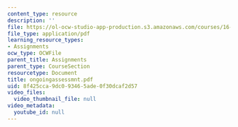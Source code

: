 ```yaml
---
content_type: resource
description: ''
file: https://ol-ocw-studio-app-production.s3.amazonaws.com/courses/16-423j-aerospace-biomedical-and-life-support-engineering-spring-2006/8f425cca9dc093465ade0f30dcaf2d57_ongoingassessmnt.pdf
file_type: application/pdf
learning_resource_types:
- Assignments
ocw_type: OCWFile
parent_title: Assignments
parent_type: CourseSection
resourcetype: Document
title: ongoingassessmnt.pdf
uid: 8f425cca-9dc0-9346-5ade-0f30dcaf2d57
video_files:
  video_thumbnail_file: null
video_metadata:
  youtube_id: null
---
```

